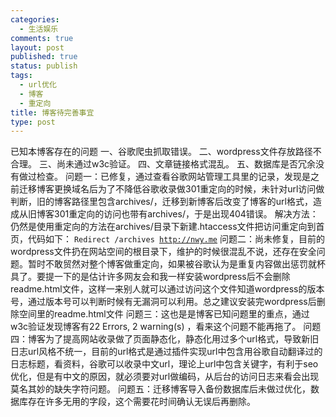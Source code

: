 ```yaml
--- 
categories: 
  - 生活娱乐
comments: true
layout: post
published: true
status: publish
tags: 
  - url优化
  - 博客
  - 重定向
title: 博客待完善事宜
type: post
---
```

已知本博客存在的问题
一、谷歌爬虫抓取错误。
二、wordpress文件存放路径不合理。
三、尚未通过w3c验证。
四、文章链接格式混乱。
五、数据库是否冗余没有做过检查。
问题一：已修复，通过查看谷歌网站管理工具里的记录，发现是之前迁移博客更换域名后为了不降低谷歌收录做301重定向的时候，未针对url访问做判断，旧的博客路径里包含archives/，迁移到新博客后改变了博客的url格式，造成从旧博客301重定向的访问也带有archives/，于是出现404错误。
解决方法：仍然是使用重定向的方法在archives/目录下新建.htaccess文件把访问重定向到首页，代码如下：
<code>Redirect /archives http://nwy.me</code>
问题二：尚未修复，目前的wordpress文件扔在网站空间的根目录下，维护的时候很混乱不说，还存在安全问题。暂时不敢贸然对整个博客做重定向，如果被谷歌认为是重复内容做出惩罚就杯具了。要提一下的是估计许多网友会和我一样安装wordpress后不会删除readme.html文件，这样一来别人就可以通过访问这个文件知道wordpress的版本号，通过版本号可以判断时候有无漏洞可以利用。总之建议安装完wordpress后删除空间里的readme.html文件
问题三：这也是是博客已知问题里的重点，通过w3c验证发现博客有22 Errors, 2 warning(s) ，看来这个问题不能再拖了。
问题四：博客为了提高网站收录做了页面静态化，静态化用过多个url格式，导致新旧日志url风格不统一，目前的url格式是通过插件实现url中包含用谷歌自动翻译过的日志标题，看资料，谷歌可以收录中文url，理论上url中包含关键字，有利于seo优化，但是有中文的原因，就必须要对url做编码，从后台的访问日志来看会出现莫名其妙的缺失字符问题。
问题五：迁移博客导入备份数据库后未做过优化，数据库存在许多无用的字段，这个需要花时间确认无误后再删除。
